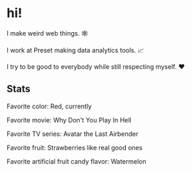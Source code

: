 # hi!

I make weird web things. :spider_web:

I work at Preset making data analytics tools. :chart_with_upwards_trend:

I try to be good to everybody while still respecting myself. :heart:

## Stats

Favorite color: Red, currently

Favorite movie: Why Don't You Play In Hell

Favorite TV series: Avatar the Last Airbender

Favorite fruit: Strawberries like real good ones

Favorite artificial fruit candy flavor: Watermelon
